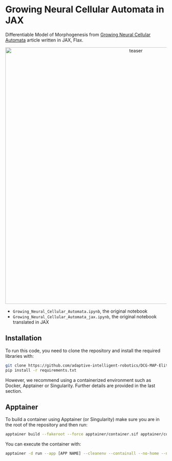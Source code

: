 # Growing Neural Cellular Automata in JAX

Differentiable Model of Morphogenesis from [Growing Neural Cellular Automata](https://distill.pub/2020/growing-ca/) article written in JAX, Flax.

<p align="center">
<img width="800" alt="teaser" src="https://github.com/maxencefaldor/growing-ca/assets/49123210/51457e98-48bd-49a6-b792-7062b2a80ee7">
</p>

- ``Growing_Neural_Cellular_Automata.ipynb``, the original notebook
- ``Growing_Neural_Cellular_Automata_jax.ipynb``, the original notebook translated in JAX

## Installation

To run this code, you need to clone the repository and install the required libraries with:
```bash
git clone https://github.com/adaptive-intelligent-robotics/DCG-MAP-Elites
pip install -r requirements.txt
```

However, we recommend using a containerized environment such as Docker, Apptainer or Singularity. Further details are provided in the last section.

## Apptainer

To build a container using Apptainer (or Singularity) make sure you are in the root of the repository and then run:

```bash
apptainer build --fakeroot --force apptainer/container.sif apptainer/container.def
```

You can execute the container with:

```bash
apptainer -d run --app [APP NAME] --cleanenv --containall --no-home --nv container.sif
```
